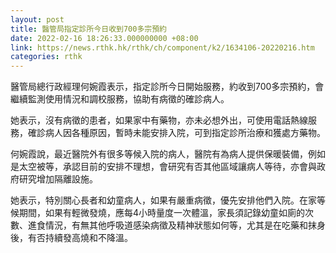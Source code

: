 ```yaml
---
layout: post
title: 醫管局指定診所今日收到700多宗預約
date: 2022-02-16 18:26:33.000000000 +08:00
link: https://news.rthk.hk/rthk/ch/component/k2/1634106-20220216.htm
categories: rthk
---
```


醫管局總行政經理何婉霞表示，指定診所今日開始服務，約收到700多宗預約，會繼續監測使用情況和調校服務，協助有病徵的確診病人。

她表示，沒有病徵的患者，如果家中有藥物，亦未必想外出，可使用電話熱線服務，確診病人因各種原因，暫時未能安排入院，可到指定診所治療和獲處方藥物。

何婉霞說，最近醫院外有很多等候入院的病人，醫院有為病人提供保暖裝備，例如是太空被等，承認目前的安排不理想，會研究有否其他區域讓病人等待，亦會與政府研究增加隔離設施。

她表示，特別關心長者和幼童病人，如果有嚴重病徵，優先安排他們入院。在家等候期間，如果有輕微發燒，應每4小時量度一次體溫，家長須記錄幼童如廁的次數、進食情況，有無其他呼吸道感染病徵及精神狀態如何等，尤其是在吃藥和抹身後，有否持續發高燒和不降溫。
